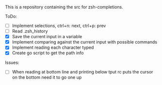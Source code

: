 This is a repository containing the src for zsh-completions.

ToDo:
* [ ] Implement selections, ctrl+n: next, ctrl+p: prev
* [ ] Read .zsh_history
* [x] Save the current input in a variable
* [x] Implement comparing against the current input with possible commands
* [x] Implement reading each character typed
* [x] Create go script to get the path info 

Issues:
* [ ] When reading at bottom line and printing below tput rc puts the cursor on the bottom need it to go one up
